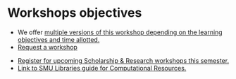 
# Workshops objectives
- We offer [multiple versions of this workshop depending on the learning objectives and time allotted.](https://southernmethodistuniversity.github.io/git/index.html)
- [Request a workshop](https://www.smu.edu/libraries/help/workshops)

* [Register for upcoming Scholarship & Research workshops this semester.](https://libcal.smu.edu/calendar/?cid=-1&t=g&d=0000-00-00&cal=-1&ct=55599&inc=0)
* [Link to SMU Libraries guide for Computational Resources.](https://guides.smu.edu/computationalskills)



